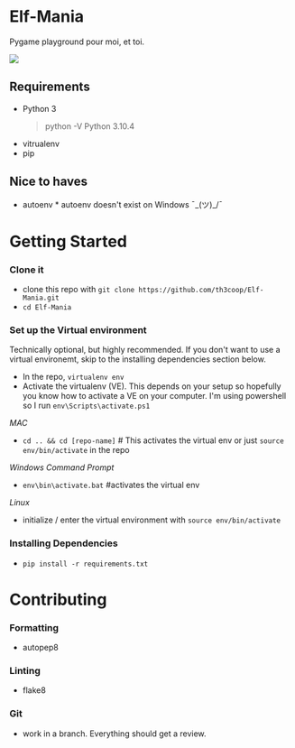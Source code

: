 # Elf-Mania
Pygame playground pour moi, et toi.

![](https://github.com/th3coop/Elf-Mania/workflows/lint_python/badge.svg)

## Requirements

 - Python 3
    > python -V
    Python 3.10.4
 - vitrualenv
 - pip

## Nice to haves
 - autoenv * autoenv doesn't exist on Windows ¯\_(ツ)_/¯


# Getting Started

### Clone it
- clone this repo with `git clone https://github.com/th3coop/Elf-Mania.git`
- `cd Elf-Mania`

### Set up the Virtual environment

Technically optional, but highly recommended.  If you don't want to use a virtual environemt, skip to the installing dependencies section below.

- In the repo, `virtualenv env`
- Activate the virtualenv (VE).  This depends on your setup so hopefully you know how to activate a VE on your computer.  I'm using powershell so I run `env\Scripts\activate.ps1`

*MAC*
- `cd .. && cd [repo-name]` # This activates the virtual env or just `source env/bin/activate` in the repo
 
*Windows Command Prompt*
- `env\bin\activate.bat` #activates the virtual env

*Linux* 
- initialize / enter the virtual environment with `source env/bin/activate`

### Installing Dependencies

- `pip install -r requirements.txt`

# Contributing

### Formatting
- autopep8

### Linting
- flake8

### Git
- work in a branch.  Everything should get a review.
